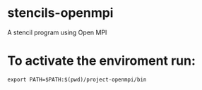 # stencils-openmpi
A stencil program using Open MPI

# To activate the enviroment run: 
```shell
export PATH=$PATH:$(pwd)/project-openmpi/bin
```